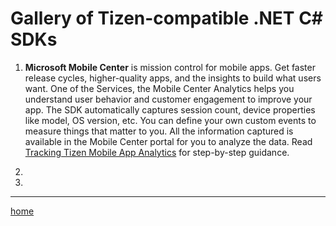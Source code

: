 Gallery of Tizen-compatible .NET C# SDKs
========================================

1. **Microsoft Mobile Center** is mission control for mobile apps. Get faster release cycles, higher-quality apps, and the insights to build what users want.
One of the Services, the Mobile Center Analytics helps you understand user behavior and customer engagement to improve your app. The SDK automatically captures session count, device properties like model, OS version, etc. You can define your own custom events to measure things that matter to you. All the information captured is available in the Mobile Center portal for you to analyze the data.
Read [Tracking Tizen Mobile App Analytics](https://github.com/shulgaalexey/gallery-dotnet-sdk-tizen/tree/master/mobilecenter) for step-by-step guidance.

2.

3.


---------------------

[home](https://shulgaalexey.github.io/gallery-dotnet-sdk-tizen/)

